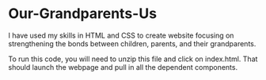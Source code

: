 # Our-Grandparents-Us

I have used my skills in HTML and CSS to create website focusing on strengthening the bonds
between children, parents, and their grandparents.

To run this code, you will need to unzip this file and click on index.html. That should launch
the webpage and pull in all the dependent components.
